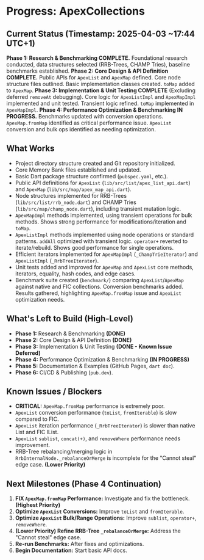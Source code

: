 # Progress: ApexCollections

## Current Status (Timestamp: 2025-04-03 ~17:44 UTC+1)

**Phase 1: Research & Benchmarking COMPLETE.** Foundational research conducted, data structures selected (RRB-Trees, CHAMP Tries), baseline benchmarks established.
**Phase 2: Core Design & API Definition COMPLETE.** Public APIs for `ApexList` and `ApexMap` defined. Core node structure files outlined. Basic implementation classes created. `toMap` added to `ApexMap`.
**Phase 3: Implementation & Unit Testing COMPLETE** (Excluding deferred `removeAt` debugging). Core logic for `ApexListImpl` and `ApexMapImpl` implemented and unit tested. Transient logic refined. `toMap` implemented in `ApexMapImpl`.
**Phase 4: Performance Optimization & Benchmarking IN PROGRESS.** Benchmarks updated with conversion operations. `ApexMap.fromMap` identified as critical performance issue. `ApexList` conversion and bulk ops identified as needing optimization.

## What Works

-   Project directory structure created and Git repository initialized.
-   Core Memory Bank files established and updated.
-   Basic Dart package structure confirmed (`pubspec.yaml`, etc.).
-   Public API definitions for `ApexList` (`lib/src/list/apex_list_api.dart`) and `ApexMap` (`lib/src/map/apex_map_api.dart`).
-   Node structures implemented for RRB-Trees (`lib/src/list/rrb_node.dart`) and CHAMP Tries (`lib/src/map/champ_node.dart`), including transient mutation logic.
-   `ApexMapImpl` methods implemented, using transient operations for bulk methods. Shows strong performance for modifications/iteration and `toMap`.
-   `ApexListImpl` methods implemented using node operations or standard patterns. `addAll` optimized with transient logic. `operator+` reverted to iterate/rebuild. Shows good performance for single operations.
-   Efficient iterators implemented for `ApexMapImpl` (`_ChampTrieIterator`) and `ApexListImpl` (`_RrbTreeIterator`).
-   Unit tests added and improved for `ApexMap` and `ApexList` core methods, iterators, equality, hash codes, and edge cases.
-   Benchmark suite created (`benchmark/`) comparing `ApexList`/`ApexMap` against native and FIC collections. Conversion benchmarks added. Results gathered, highlighting `ApexMap.fromMap` issue and `ApexList` optimization needs.

## What's Left to Build (High-Level)

-   **Phase 1:** Research & Benchmarking **(DONE)**
-   **Phase 2:** Core Design & API Definition **(DONE)**
-   **Phase 3:** Implementation & Unit Testing **(DONE - Known Issue Deferred)**
-   **Phase 4:** Performance Optimization & Benchmarking **(IN PROGRESS)**
-   **Phase 5:** Documentation & Examples (GitHub Pages, `dart doc`).
-   **Phase 6:** CI/CD & Publishing (`pub.dev`).

## Known Issues / Blockers

-   **CRITICAL:** `ApexMap.fromMap` performance is extremely poor.
-   `ApexList` conversion performance (`toList`, `fromIterable`) is slow compared to FIC.
-   `ApexList` iteration performance (`_RrbTreeIterator`) is slower than native List and FIC IList.
-   `ApexList` `sublist`, `concat(+)`, and `removeWhere` performance needs improvement.
-   RRB-Tree rebalancing/merging logic in `RrbInternalNode._rebalanceOrMerge` is incomplete for the "Cannot steal" edge case. **(Lower Priority)**

## Next Milestones (Phase 4 Continuation)

1.  **FIX `ApexMap.fromMap` Performance:** Investigate and fix the bottleneck. **(Highest Priority)**
2.  **Optimize `ApexList` Conversions:** Improve `toList` and `fromIterable`.
3.  **Optimize `ApexList` Bulk/Range Operations:** Improve `sublist`, `operator+`, `removeWhere`.
4.  **(Lower Priority) Refine RRB-Tree `_rebalanceOrMerge`:** Address the "Cannot steal" edge case.
5.  **Re-run Benchmarks:** After fixes and optimizations.
6.  **Begin Documentation:** Start basic API docs.